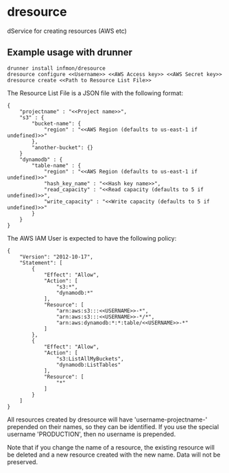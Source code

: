 # dresource
dService for creating resources (AWS etc)

## Example usage with drunner

```
drunner install infmon/dresource 
dresource configure <<Username>> <<AWS Access key>> <<AWS Secret key>>
dresource create <<Path to Resource List File>>
```
The Resource List File is a JSON file with the following format:
```
{
    "projectname" : "<<Project name>>",
    "s3" : {
        "bucket-name": {
            "region" : "<<AWS Region (defaults to us-east-1 if undefined)>>"
        },
        "another-bucket": {}
    }
    "dynamodb" : {
        "table-name" : {
            "region" : "<<AWS Region (defaults to us-east-1 if undefined)>>"
            "hash_key_name" : "<<Hash key name>>",
            "read_capacity" : "<<Read capacity (defaults to 5 if undefined)>>",
            "write_capacity" : "<<Write capacity (defaults to 5 if undefined)>>"
        }
    }
}
```
The AWS IAM User is expected to have the following policy:
```
{
    "Version": "2012-10-17",
    "Statement": [
        {
            "Effect": "Allow",
            "Action": [
                "s3:*",
                "dynamodb:*"
            ],
            "Resource": [
                "arn:aws:s3:::<<USERNAME>>-*",
                "arn:aws:s3:::<<USERNAME>>-*/*",
                "arn:aws:dynamodb:*:*:table/<<USERNAME>>-*"
            ]
        },
        {
            "Effect": "Allow",
            "Action": [
                "s3:ListAllMyBuckets",
                "dynamodb:ListTables"
            ],
            "Resource": [
                "*"
            ]
        }
    ]
}
```
All resources created by dresource will have 'username-projectname-' prepended on their names, so they can be identified.
If you use the special username 'PRODUCTION', then no username is prepended. 

Note that if you change the name of a resource, the existing resource will be deleted and a new resource created with the new name.  Data will not be preserved.